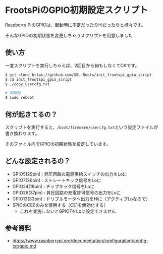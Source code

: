 # FrootsPiのGPIO初期設定スクリプト

Raspberry PiのGPIOは、起動時に不定だったりHiだったりと様々です。

そんなGPIOの初期状態を変更しちゃうスクリプトを用意しました

## 使い方

一度スクリプトを実行しちゃえば、2回目から何もしなくてOKです。

```sh
$ git clone https://github.com/SSL-Roots/init_frootspi_gpio_script
$ cd init_frootspi_gpio_script
$ ./copy_usercfg.txt

# 再起動
$ sudo reboot
```

## 何が起きてるの？

スクリプトを実行すると、`/boot/firmware/usercfg.txt`という設定ファイルが書き換わります。

そのファイル内でGPIOの初期状態を設定しています。

## どんな設定されるの？

- GPIO5(29pin)  : 昇圧回路の電源供給スイッチの出力をLoに
- GPIO7(26pin)  : ストレートキック信号をLoに
- GPIO24(18pin) : チップキック信号をLoに
- GPIO26(37pin) : 昇圧回路の充電許可信号の出力をLoに
- GPIO13(33pin) : ドリブルモータへ出力をHiに（アクティブLoなので）
- SPIOのCE0のみを使用する（CE1を無効化する）
  - これを実施しないとGPIO7をLoに設定できません

## 参考資料

- https://www.raspberrypi.org/documentation/configuration/config-txt/gpio.md

